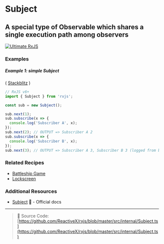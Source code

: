 # Subject

## A special type of Observable which shares a single execution path among observers

[![Ultimate RxJS](https://drive.google.com/uc?export=view&id=1qq2-q-eVe-F_-d0eSvTyqaGRjpfLDdJz 'Ultimate RxJS')](https://ultimatecourses.com/courses/rxjs?ref=4)

### Examples

##### Example 1: simple Subject

(
[Stackblitz](https://stackblitz.com/edit/rxjs-subject-simple-example-j33czp?file=index.ts&devtoolsheight=100)
)

```js
// RxJS v6+
import { Subject } from 'rxjs';

const sub = new Subject();

sub.next(1);
sub.subscribe(x => {
  console.log('Subscriber A', x);
});
sub.next(2); // OUTPUT => Subscriber A 2
sub.subscribe(x => {
  console.log('Subscriber B', x);
});
sub.next(3); // OUTPUT => Subscriber A 3, Subscriber B 3 (logged from both subscribers)
```

### Related Recipes

- [Battleship Game](../recipes/battleship-game.md)
- [Lockscreen](../recipes/lockscreen.md)

### Additional Resources

- [Subject](https://rxjs-dev.firebaseapp.com/api/index/class/Subject) 📰 -
  Official docs

---

> 📁 Source Code:
> [https://github.com/ReactiveX/rxjs/blob/master/src/internal/Subject.ts](https://github.com/ReactiveX/rxjs/blob/master/src/internal/Subject.ts)
